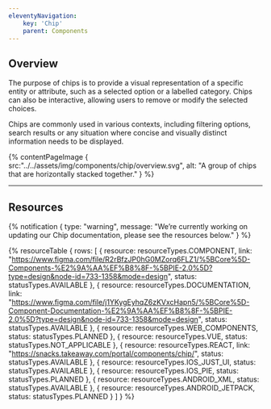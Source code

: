 ```yaml
---
eleventyNavigation:
    key: 'Chip'
    parent: Components
---
```


## Overview

The purpose of chips is to provide a visual representation of a specific entity or attribute, such as a selected option or a labelled category. Chips can also be interactive, allowing users to remove or modify the selected choices.

Chips are commonly used in various contexts, including filtering options, search results or any situation where concise and visually distinct information needs to be displayed.


{% contentPageImage {
    src:"../../assets/img/components/chip/overview.svg",
    alt: "A group of chips that are horizontally stacked together."
} %}

---

## Resources

{% notification {
  type: "warning",
  message: "We’re currently working on updating our Chip documentation, please see the resources below."
} %}

{% resourceTable {
    rows: [
        {
            resource: resourceTypes.COMPONENT,
            link: "https://www.figma.com/file/R2rBfzJP0hG0MZorq6FLZ1/%5BCore%5D-Components-%E2%9A%AA%EF%B8%8F-%5BPIE-2.0%5D?type=design&node-id=733-1358&mode=design",
            status: statusTypes.AVAILABLE
        },
        {
            resource: resourceTypes.DOCUMENTATION,
            link: "https://www.figma.com/file/j1YKygEyhqZ6zKVxcHapn5/%5BCore%5D-Component-Documentation-%E2%9A%AA%EF%B8%8F-%5BPIE-2.0%5D?type=design&node-id=733-1358&mode=design",
            status: statusTypes.AVAILABLE
        },
        {
            resource: resourceTypes.WEB_COMPONENTS,
            status: statusTypes.PLANNED
        },
        {
            resource: resourceTypes.VUE,
            status: statusTypes.NOT_APPLICABLE
        },
        {
            resource: resourceTypes.REACT,
            link: "https://snacks.takeaway.com/portal/components/chip/",
            status: statusTypes.AVAILABLE
        },
        {
            resource: resourceTypes.IOS_JUST_UI,
            status: statusTypes.AVAILABLE
        },
        {
            resource: resourceTypes.IOS_PIE,
            status: statusTypes.PLANNED
        },
        {
            resource: resourceTypes.ANDROID_XML,
            status: statusTypes.AVAILABLE
        },
        {
            resource: resourceTypes.ANDROID_JETPACK,
            status: statusTypes.PLANNED
        }
    ]
} %}
